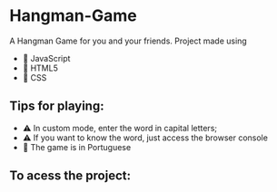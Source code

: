 # Hangman-Game
A Hangman Game for you and your friends.
Project made using
- 📙 JavaScript
- 📘 HTML5
- 📗 CSS

## Tips for playing:
- ⚠️ In custom mode, enter the word in capital letters;
- ⚠️ If you want to know the word, just access the browser console
- 📢 The game is in Portuguese

## To acess the project:

